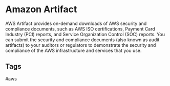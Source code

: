# Amazon Artifact

AWS Artifact provides on-demand downloads of AWS security and compliance documents, such as AWS ISO certifications, Payment Card Industry (PCI) reports, and Service Organization Control (SOC) reports. You can submit the security and compliance documents (also known as audit artifacts) to your auditors or regulators to demonstrate the security and compliance of the AWS infrastructure and services that you use.  

## Tags
#aws

